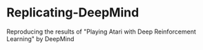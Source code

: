 Replicating-DeepMind
====================

Reproducing the results of "Playing Atari with Deep Reinforcement Learning" by DeepMind
